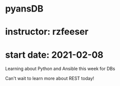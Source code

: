 # pyansDB
# instructor: rzfeeser
# start date: 2021-02-08

Learning about Python and Ansible this week for DBs

Can't wait to learn more about REST today!
